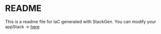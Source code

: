 # README
This is a readme file for IaC generated with StackGen.
You can modify your appStack -> [here](http://main.dev.stackgen.com/appstacks/3dd708ba-858e-429d-8138-968d0ffb596e)
